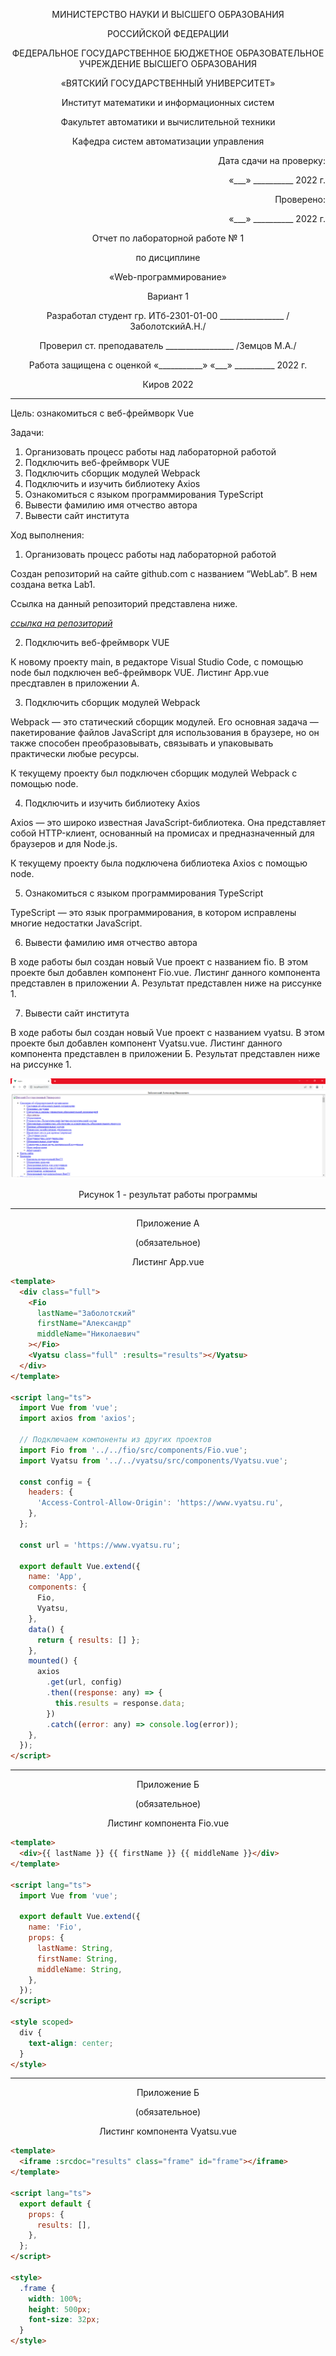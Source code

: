 <p align = center>МИНИСТЕРСТВО НАУКИ И ВЫСШЕГО ОБРАЗОВАНИЯ

<p align = center>РОССИЙСКОЙ ФЕДЕРАЦИИ

<p align = center>ФЕДЕРАЛЬНОЕ ГОСУДАРСТВЕННОЕ БЮДЖЕТНОЕ ОБРАЗОВАТЕЛЬНОЕ УЧРЕЖДЕНИЕ ВЫСШЕГО ОБРАЗОВАНИЯ

<p align = center>«ВЯТСКИЙ ГОСУДАРСТВЕННЫЙ УНИВЕРСИТЕТ»

<p align = center>Институт математики и информационных систем

<p align = center>Факультет автоматики и вычислительной техники

<p align = center>Кафедра систем автоматизации управления

<p align = right>Дата сдачи на проверку:

<p align = right>«___» __________ 2022 г.

<p align = right>Проверено:

<p align = right>«___» __________ 2022 г.

<p align = center>Отчет по лабораторной работе № 1

<p align = center>по дисциплине

<p align = center>«Web-программирование»

<p align = center>Вариант 1

<p align = center>Разработал студент гр. ИТб-2301-01-00 ________________ /ЗаболотскийА.Н./

<p align = center>Проверил ст. преподаватель _________________ /Земцов М.А./

<p align = center>Работа защищена с оценкой «___________» «___» __________ 2022 г.

<p align = center>Киров 2022

<hr>

Цель: ознакомиться с веб-фреймворк Vue

Задачи:

1. Организовать процесс работы над лабораторной работой
1. Подключить веб-фреймворк VUE
1. Подключить сборщик модулей Webpack
1. Подключить и изучить библиотеку Axios
1. Ознакомиться с языком программирования TypeScript
1. Вывести фамилию имя отчество автора
1. Вывести сайт института

Ход выполнения:

1. Организовать процесс работы над лабораторной работой

Создан репозиторий на сайте github.com с названием “WebLab”. В нем создана ветка Lab1.

Ссылка на данный репозиторий представлена ниже.

_[ссылка на репозиторий](https://github.com/Konas18/WebLab)_

2. Подключить веб-фреймворк VUE

К новому проекту main, в редакторе Visual Studio Code, с помощью node был подключен веб-фреймворк VUE. Листинг App.vue пресдтавлен в приложении А.

3. Подключить сборщик модулей Webpack

Webpack — это статический сборщик модулей. Его основная задача — пакетирование файлов JavaScript для использования в браузере, но он также способен преобразовывать, связывать и упаковывать практически любые ресурсы.

К текущему проекту был подключен сборщик модулей Webpack с помощью node.

4. Подключить и изучить библиотеку Axios

Axios — это широко известная JavaScript-библиотека. Она представляет собой HTTP-клиент, основанный на промисах и предназначенный для браузеров и для Node.js.

К текущему проекту была подключена библиотека Axios с помощью node.

5. Ознакомиться с языком программирования TypeScript

TypeScript — это язык программирования, в котором исправлены многие недостатки JavaScript.

6. Вывести фамилию имя отчество автора

В ходе работы был создан новый Vue проект c названием fio. В этом проекте был добавлен компонент Fio.vue. Листинг данного компонента представлен в приложении А. Результат представлен ниже на риссунке 1.

7. Вывести сайт института

В ходе работы был создан новый Vue проект c названием vyatsu. В этом проекте был добавлен компонент Vyatsu.vue. Листинг данного компонента представлен в приложении Б. Результат представлен ниже на риссунке 1.

<p align = center>  <img src=./img/Lab1.png />
<p align = center>Рисунок 1 - результат работы программы

<hr>

<p align = center>Приложение А

<p align = center>(обязательное)

<p align = center>Листинг App.vue

```html
<template>
  <div class="full">
    <Fio
      lastName="Заболотский"
      firstName="Александр"
      middleName="Николаевич"
    ></Fio>
    <Vyatsu class="full" :results="results"></Vyatsu>
  </div>
</template>

<script lang="ts">
  import Vue from 'vue';
  import axios from 'axios';

  // Подключаем компоненты из других проектов
  import Fio from '../../fio/src/components/Fio.vue';
  import Vyatsu from '../../vyatsu/src/components/Vyatsu.vue';

  const config = {
    headers: {
      'Access-Control-Allow-Origin': 'https://www.vyatsu.ru',
    },
  };

  const url = 'https://www.vyatsu.ru';

  export default Vue.extend({
    name: 'App',
    components: {
      Fio,
      Vyatsu,
    },
    data() {
      return { results: [] };
    },
    mounted() {
      axios
        .get(url, config)
        .then((response: any) => {
          this.results = response.data;
        })
        .catch((error: any) => console.log(error));
    },
  });
</script>
```

<hr>

<p align = center>Приложение Б

<p align = center>(обязательное)

<p align = center>Листинг компонента Fio.vue

```html
<template>
  <div>{{ lastName }} {{ firstName }} {{ middleName }}</div>
</template>

<script lang="ts">
  import Vue from 'vue';

  export default Vue.extend({
    name: 'Fio',
    props: {
      lastName: String,
      firstName: String,
      middleName: String,
    },
  });
</script>

<style scoped>
  div {
    text-align: center;
  }
</style>
```

<hr>

<p align = center>Приложение Б

<p align = center>(обязательное)

<p align = center>Листинг компонента Vyatsu.vue

```html
<template>
  <iframe :srcdoc="results" class="frame" id="frame"></iframe>
</template>

<script lang="ts">
  export default {
    props: {
      results: [],
    },
  };
</script>

<style>
  .frame {
    width: 100%;
    height: 500px;
    font-size: 32px;
  }
</style>
```
